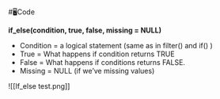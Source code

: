 #🖥️Code 

**if_else(condition, true, false, missing = NULL)**
- Condition = a logical statement (same as in filter() and if() ) 
- True = What happens if condition returns TRUE 
- False = What happens if conditions returns FALSE. 
- Missing = NULL (if we’ve missing values)

![[If_else test.png]]